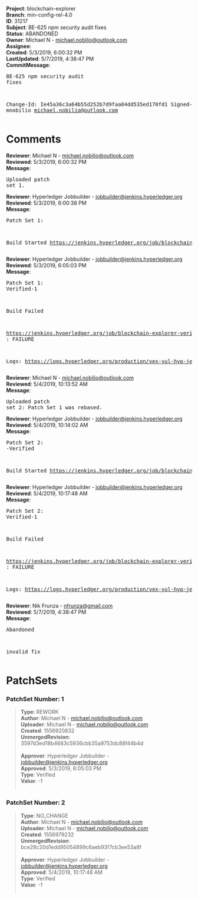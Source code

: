 <strong>Project</strong>: blockchain-explorer<br><strong>Branch</strong>: min-config-rel-4.0<br><strong>ID</strong>: 31217<br><strong>Subject</strong>: BE-625 npm security audit fixes<br><strong>Status</strong>: ABANDONED<br><strong>Owner</strong>: Michael N - michael.nobilio@outlook.com<br><strong>Assignee</strong>:<br><strong>Created</strong>: 5/3/2019, 6:00:32 PM<br><strong>LastUpdated</strong>: 5/7/2019, 4:38:47 PM<br><strong>CommitMessage</strong>:<br><pre>BE-625 npm security audit fixes

Change-Id: Ie45a36c3a64b55d252b7d9faa04dd535ed170fd1
Signed-off-by: mnobilio <michael.nobilio@outlook.com>
</pre><h1>Comments</h1><strong>Reviewer</strong>: Michael N - michael.nobilio@outlook.com<br><strong>Reviewed</strong>: 5/3/2019, 6:00:32 PM<br><strong>Message</strong>: <pre>Uploaded patch set 1.</pre><strong>Reviewer</strong>: Hyperledger Jobbuilder - jobbuilder@jenkins.hyperledger.org<br><strong>Reviewed</strong>: 5/3/2019, 6:00:38 PM<br><strong>Message</strong>: <pre>Patch Set 1:

Build Started https://jenkins.hyperledger.org/job/blockchain-explorer-verify-x86_64/138/</pre><strong>Reviewer</strong>: Hyperledger Jobbuilder - jobbuilder@jenkins.hyperledger.org<br><strong>Reviewed</strong>: 5/3/2019, 6:05:03 PM<br><strong>Message</strong>: <pre>Patch Set 1: Verified-1

Build Failed 

https://jenkins.hyperledger.org/job/blockchain-explorer-verify-x86_64/138/ : FAILURE

Logs: https://logs.hyperledger.org/production/vex-yul-hyp-jenkins-3/blockchain-explorer-verify-x86_64/138</pre><strong>Reviewer</strong>: Michael N - michael.nobilio@outlook.com<br><strong>Reviewed</strong>: 5/4/2019, 10:13:52 AM<br><strong>Message</strong>: <pre>Uploaded patch set 2: Patch Set 1 was rebased.</pre><strong>Reviewer</strong>: Hyperledger Jobbuilder - jobbuilder@jenkins.hyperledger.org<br><strong>Reviewed</strong>: 5/4/2019, 10:14:02 AM<br><strong>Message</strong>: <pre>Patch Set 2: -Verified

Build Started https://jenkins.hyperledger.org/job/blockchain-explorer-verify-x86_64/139/</pre><strong>Reviewer</strong>: Hyperledger Jobbuilder - jobbuilder@jenkins.hyperledger.org<br><strong>Reviewed</strong>: 5/4/2019, 10:17:48 AM<br><strong>Message</strong>: <pre>Patch Set 2: Verified-1

Build Failed 

https://jenkins.hyperledger.org/job/blockchain-explorer-verify-x86_64/139/ : FAILURE

Logs: https://logs.hyperledger.org/production/vex-yul-hyp-jenkins-3/blockchain-explorer-verify-x86_64/139</pre><strong>Reviewer</strong>: Nik Frunza - nfrunza@gmail.com<br><strong>Reviewed</strong>: 5/7/2019, 4:38:47 PM<br><strong>Message</strong>: <pre>Abandoned

invalid fix</pre><h1>PatchSets</h1><h3>PatchSet Number: 1</h3><blockquote><strong>Type</strong>: REWORK<br><strong>Author</strong>: Michael N - michael.nobilio@outlook.com<br><strong>Uploader</strong>: Michael N - michael.nobilio@outlook.com<br><strong>Created</strong>: 1556920832<br><strong>UnmergedRevision</strong>: 3597d3ed18b4683c5936cbb35a9753dc88f44b4d<br><br><strong>Approver</strong>: Hyperledger Jobbuilder - jobbuilder@jenkins.hyperledger.org<br><strong>Approved</strong>: 5/3/2019, 6:05:03 PM<br><strong>Type</strong>: Verified<br><strong>Value</strong>: -1<br><br></blockquote><h3>PatchSet Number: 2</h3><blockquote><strong>Type</strong>: NO_CHANGE<br><strong>Author</strong>: Michael N - michael.nobilio@outlook.com<br><strong>Uploader</strong>: Michael N - michael.nobilio@outlook.com<br><strong>Created</strong>: 1556979232<br><strong>UnmergedRevision</strong>: bce28c20d1edd95054899c6aeb93f7cb3ee53a8f<br><br><strong>Approver</strong>: Hyperledger Jobbuilder - jobbuilder@jenkins.hyperledger.org<br><strong>Approved</strong>: 5/4/2019, 10:17:48 AM<br><strong>Type</strong>: Verified<br><strong>Value</strong>: -1<br><br></blockquote>